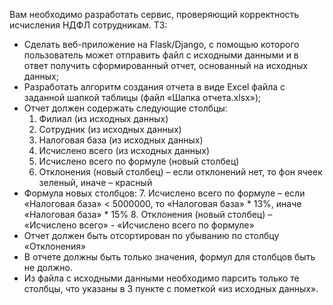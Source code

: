 Вам необходимо разработать сервис, проверяющий корректность исчисления НДФЛ сотрудникам. 
ТЗ:
- Сделать веб-приложение на Flask/Django, с помощью которого пользователь может отправить файл с исходными данными и в ответ получить сформированный отчет, основанный на исходных данных;
- Разработать алгоритм создания отчета в виде Excel файла с заданной шапкой таблицы (файл «Шапка отчета.xlsx»);
- Отчет должен содержать следующие столбцы:
  1. Филиал (из исходных данных)
  2. Сотрудник (из исходных данных)
  3. Налоговая база (из исходных данных)
  4. Исчислено всего (из исходных данных)
  5. Исчислено всего по формуле (новый столбец)
  6. Отклонения (новый столбец) – если отклонений нет, то фон ячеек зеленый, иначе – красный
- Формула новых столбцов:
  7. Исчислено всего по формуле – если «Налоговая база» < 5000000, то «Налоговая база» * 13%, иначе «Налоговая база» * 15%
  8. Отклонения (новый столбец) – «Исчислено всего» - «Исчислено всего по формуле»
- Отчет должен быть отсортирован по убыванию по столбцу «Отклонения»
- В отчете должны быть только значения, формул для столбцов быть не должно.
- Из файла с исходными данными необходимо парсить только те столбцы, что указаны в 3 пункте с пометкой «из исходных данных».